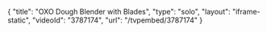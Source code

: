 {
    "title": "OXO Dough Blender with Blades",
    "type": "solo",
    "layout": "iframe-static",
    "videoId": "3787174",
    "url": "\/tvpembed\/3787174"
}